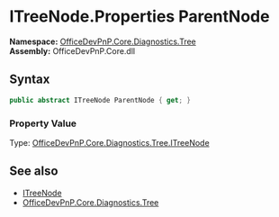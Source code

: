 # ITreeNode.Properties ParentNode
  

**Namespace:** [OfficeDevPnP.Core.Diagnostics.Tree](OfficeDevPnP.Core.Diagnostics.Tree.md)  
**Assembly:** OfficeDevPnP.Core.dll  
## Syntax
```C#
public abstract ITreeNode ParentNode { get; }
```

### Property Value
Type: [OfficeDevPnP.Core.Diagnostics.Tree.ITreeNode](OfficeDevPnP.Core.Diagnostics.Tree.ITreeNode.md)  

## See also
- [ITreeNode](OfficeDevPnP.Core.Diagnostics.Tree.ITreeNode.md) 
- [OfficeDevPnP.Core.Diagnostics.Tree](OfficeDevPnP.Core.Diagnostics.Tree.md) 
